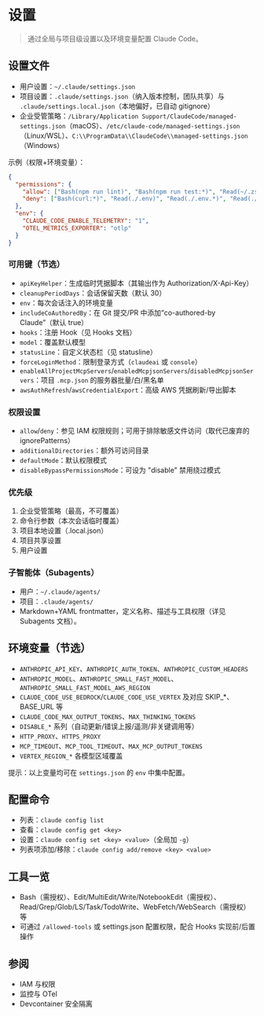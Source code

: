 # 设置

> 通过全局与项目级设置以及环境变量配置 Claude Code。

## 设置文件

- 用户设置：`~/.claude/settings.json`
- 项目设置：`.claude/settings.json`（纳入版本控制，团队共享）与 `.claude/settings.local.json`（本地偏好，已自动 gitignore）
- 企业受管策略：`/Library/Application Support/ClaudeCode/managed-settings.json`（macOS）、`/etc/claude-code/managed-settings.json`（Linux/WSL）、`C:\\ProgramData\\ClaudeCode\\managed-settings.json`（Windows）

示例（权限+环境变量）：
```json
{
  "permissions": {
    "allow": ["Bash(npm run lint)", "Bash(npm run test:*)", "Read(~/.zshrc)"],
    "deny": ["Bash(curl:*)", "Read(./.env)", "Read(./.env.*)", "Read(./secrets/**)"]
  },
  "env": {
    "CLAUDE_CODE_ENABLE_TELEMETRY": "1",
    "OTEL_METRICS_EXPORTER": "otlp"
  }
}
```

### 可用键（节选）
- `apiKeyHelper`：生成临时凭据脚本（其输出作为 Authorization/X-Api-Key）
- `cleanupPeriodDays`：会话保留天数（默认 30）
- `env`：每次会话注入的环境变量
- `includeCoAuthoredBy`：在 Git 提交/PR 中添加“co-authored-by Claude”（默认 true）
- `hooks`：注册 Hook（见 Hooks 文档）
- `model`：覆盖默认模型
- `statusLine`：自定义状态栏（见 statusline）
- `forceLoginMethod`：限制登录方式（`claudeai` 或 `console`）
- `enableAllProjectMcpServers`/`enabledMcpjsonServers`/`disabledMcpjsonServers`：项目 `.mcp.json` 的服务器批量/白/黑名单
- `awsAuthRefresh`/`awsCredentialExport`：高级 AWS 凭据刷新/导出脚本

### 权限设置
- `allow`/`deny`：参见 IAM 权限规则；可用于排除敏感文件访问（取代已废弃的 ignorePatterns）
- `additionalDirectories`：额外可访问目录
- `defaultMode`：默认权限模式
- `disableBypassPermissionsMode`：可设为 "disable" 禁用绕过模式

### 优先级
1. 企业受管策略（最高，不可覆盖）
2. 命令行参数（本次会话临时覆盖）
3. 项目本地设置（.local.json）
4. 项目共享设置
5. 用户设置

### 子智能体（Subagents）
- 用户：`~/.claude/agents/`
- 项目：`.claude/agents/`
- Markdown+YAML frontmatter，定义名称、描述与工具权限（详见 Subagents 文档）。

## 环境变量（节选）
- `ANTHROPIC_API_KEY`、`ANTHROPIC_AUTH_TOKEN`、`ANTHROPIC_CUSTOM_HEADERS`
- `ANTHROPIC_MODEL`、`ANTHROPIC_SMALL_FAST_MODEL`、`ANTHROPIC_SMALL_FAST_MODEL_AWS_REGION`
- `CLAUDE_CODE_USE_BEDROCK`/`CLAUDE_CODE_USE_VERTEX` 及对应 SKIP_*、BASE_URL 等
- `CLAUDE_CODE_MAX_OUTPUT_TOKENS`、`MAX_THINKING_TOKENS`
- `DISABLE_*` 系列（自动更新/错误上报/遥测/非关键调用等）
- `HTTP_PROXY`、`HTTPS_PROXY`
- `MCP_TIMEOUT`、`MCP_TOOL_TIMEOUT`、`MAX_MCP_OUTPUT_TOKENS`
- `VERTEX_REGION_*` 各模型区域覆盖

提示：以上变量均可在 `settings.json` 的 `env` 中集中配置。

## 配置命令
- 列表：`claude config list`
- 查看：`claude config get <key>`
- 设置：`claude config set <key> <value>`（全局加 `-g`）
- 列表项添加/移除：`claude config add/remove <key> <value>`

## 工具一览
- Bash（需授权）、Edit/MultiEdit/Write/NotebookEdit（需授权）、Read/Grep/Glob/LS/Task/TodoWrite、WebFetch/WebSearch（需授权）等
- 可通过 `/allowed-tools` 或 settings.json 配置权限，配合 Hooks 实现前/后置操作

## 参阅
- IAM 与权限
- 监控与 OTel
- Devcontainer 安全隔离

